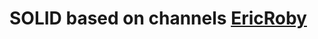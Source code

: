# SOLID based on channels [EricRoby](https://www.youtube.com/watch?v=ZkknJI3QMss&ab_channel=EricRoby) 
